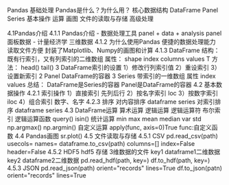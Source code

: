 Pandas
    基础处理
        Pandas是什么？为什么用？
        核心数据结构
            DataFrame
            Panel
            Series
        基本操作
        运算
        画图
        文件的读取与存储
    高级处理

4.1Pandas介绍
    4.1.1 Pandas介绍 - 数据处理工具
        panel + data + analysis
        panel面板数据 - 计量经济学 三维数据
    4.1.2 为什么使用Pandas
        便捷的数据处理能力
        读取文件方便
        封装了Matplotlib、Numpy的画图和计算
    4.1.3 DataFrame
        结构：既有行索引，又有列索引的二维数组
        属性：
            shape
            index
            columns
            values
            T
        方法：
            head()
            tail()
        3 DataFrame索引的设置
            1）修改行列索引值
            2）重设索引
            3）设置新索引
    2 Panel
        DataFrame的容器
    3 Series
        带索引的一维数组
        属性
            index
            values
    总结：
        DataFrame是Series的容器
        Panel是DataFrame的容器
4.2 基本数据操作
    4.2.1 索引操作
        1）直接索引
            先列后行
        2）按名字索引
            loc
        3）按数字索引
            iloc
        4）组合索引
            数字、名字
    4.2.3 排序
        对内容排序
            dataframe
            series
        对索引排序
            dataframe
            series
4.3 DataFrame运算
    算术运算
    逻辑运算
        逻辑运算符
            布尔索引
        逻辑运算函数
            query()
            isin()
    统计运算
        min max mean median var std
        np.argmax()
        np.argmin()
    自定义运算
        apply(func, axis=0)True
            func:自定义函数
4.4 Pandas画图
    sr.plot()
4.5 文件读取与存储
    4.5.1 CSV
        pd.read_csv(path)
            usecols=
            names=
        dataframe.to_csv(path)
            columns=[]
            index=False
            header=False
    4.5.2 HDF5
        hdf5 存储 3维数据的文件
            key1 dataframe1二维数据
            key2 dataframe2二维数据
        pd.read_hdf(path, key=)
        df.to_hdf(path, key=)
    4.5.3 JSON
        pd.read_json(path)
            orient="records"
            lines=True
        df.to_json(patn)
            orient="records"
            lines=True